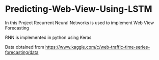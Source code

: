# Predicting-Web-View-Using-LSTM

In this Project Recurrent Neural Networks is used to implement Web View Forecasting

RNN is implemented in python using Keras

Data obtained from https://www.kaggle.com/c/web-traffic-time-series-forecasting/data
